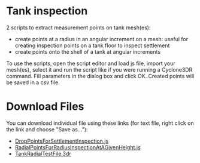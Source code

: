 # Tank inspection

2 scripts to extract measurement points on tank mesh(es):

- create points at a radius in an angular increment on a mesh: useful for creating inspection points on a tank floor to inspect settlement
- create points onto the shell of a tank at angular increments

To use the scripts, open the script editor and load js file, import your mesh(es), select it and run the script like if you were running a Cyclone3DR command. Fill parameters in the dialog box and click OK. Created points will be saved in a csv file.

# Download Files

You can download individual file using these links (for text file, right click on the link and choose "Save as..."):

- [DropPointsForSettlementInspection.js](./DropPointsForSettlementInspection.js)
- [RadialPointsForRadiusInspectionAtAGivenHeight.js](./RadialPointsForRadiusInspectionAtAGivenHeight.js)
- [TankRadialTestFile.3dr](./TankRadialTestFile.3dr)
